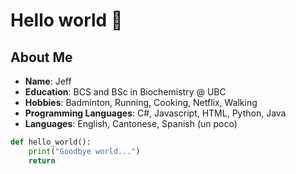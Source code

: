 # Hello world 👋

## About Me

- **Name**: Jeff
- **Education**: BCS and BSc in Biochemistry @ UBC
- **Hobbies**: Badminton, Running, Cooking, Netflix, Walking
- **Programming Languages**: C#, Javascript, HTML, Python, Java
- **Languages**: English, Cantonese, Spanish (un poco)

```py
def hello_world():
    print("Goodbye world...")
    return
```

<!--
**jho1211/jho1211** is a ✨ _special_ ✨ repository because its `README.md` (this file) appears on your GitHub profile.

Here are some ideas to get you started:

- 🔭 I’m currently working on ...
- 🌱 I’m currently learning ...
- 👯 I’m looking to collaborate on ...
- 🤔 I’m looking for help with ...
- 💬 Ask me about ...
- 📫 How to reach me: ...
- 😄 Pronouns: ...
- ⚡ Fun fact: ...
-->
